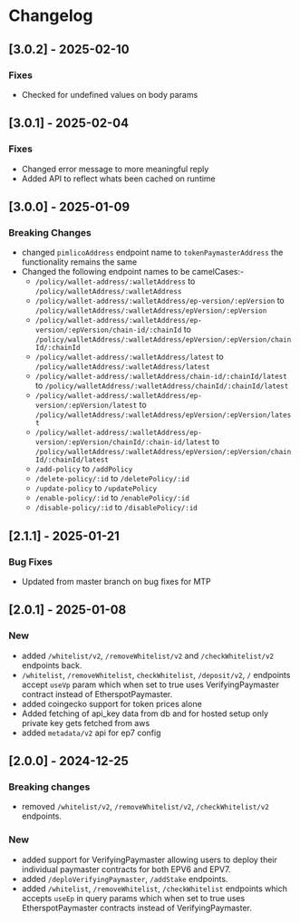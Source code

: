 # Changelog
## [3.0.2] - 2025-02-10
### Fixes
- Checked for undefined values on body params

## [3.0.1] - 2025-02-04
### Fixes
- Changed error message to more meaningful reply
- Added API to reflect whats been cached on runtime

## [3.0.0] - 2025-01-09
### Breaking Changes
- changed `pimlicoAddress` endpoint name to `tokenPaymasterAddress` the functionality remains the same
- Changed the following endpoint names to be camelCases:-
  - `/policy/wallet-address/:walletAddress` to `/policy/walletAddress/:walletAddress`
  - `/policy/wallet-address/:walletAddress/ep-version/:epVersion` to `/policy/walletAddress/:walletAddress/epVersion/:epVersion`
  - `/policy/wallet-address/:walletAddress/ep-version/:epVersion/chain-id/:chainId` to `/policy/walletAddress/:walletAddress/epVersion/:epVersion/chainId/:chainId`
  - `/policy/wallet-address/:walletAddress/latest` to `/policy/walletAddress/:walletAddress/latest`
  - `/policy/wallet-address/:walletAddress/chain-id/:chainId/latest` to `/policy/walletAddress/:walletAddress/chainId/:chainId/latest`
  - `/policy/wallet-address/:walletAddress/ep-version/:epVersion/latest` to `/policy/walletAddress/:walletAddress/epVersion/:epVersion/latest`
  - `/policy/wallet-address/:walletAddress/ep-version/:epVersion/chainId/:chain-id/latest` to `/policy/walletAddress/:walletAddress/epVersion/:epVersion/chainId/:chainId/latest`
  - `/add-policy` to `/addPolicy`
  - `/delete-policy/:id` to `/deletePolicy/:id`
  - `/update-policy` to `/updatePolicy`
  - `/enable-policy/:id` to `/enablePolicy/:id`
  - `/disable-policy/:id` to `/disablePolicy/:id`

## [2.1.1] - 2025-01-21
### Bug Fixes
- Updated from master branch on bug fixes for MTP

## [2.0.1] - 2025-01-08
### New
- added `/whitelist/v2`, `/removeWhitelist/v2` and `/checkWhitelist/v2` endpoints back.
- `/whitelist`, `/removeWhitelist`, `checkWhitelist`, `/deposit/v2`, `/` endpoints accept `useVp` param which when set to true uses VerifyingPaymaster contract instead of EtherspotPaymaster.
- added coingecko support for token prices alone
- Added fetching of api_key data from db and for hosted setup only private key gets fetched from aws
- added `metadata/v2` api for ep7 config


## [2.0.0] - 2024-12-25
### Breaking changes
- removed `/whitelist/v2`, `/removeWhitelist/v2`, `/checkWhitelist/v2` endpoints.

### New
- added support for VerifyingPaymaster allowing users to deploy their individual paymaster contracts for both EPV6 and EPV7.
- added `/deploVerifyingPaymaster`, `/addStake` endpoints.
- added `/whitelist`, `/removeWhitelist`, `/checkWhitelist` endpoints which accepts `useEp` in query params which when set to true uses EtherspotPaymaster contracts instead of VerifyingPaymaster.